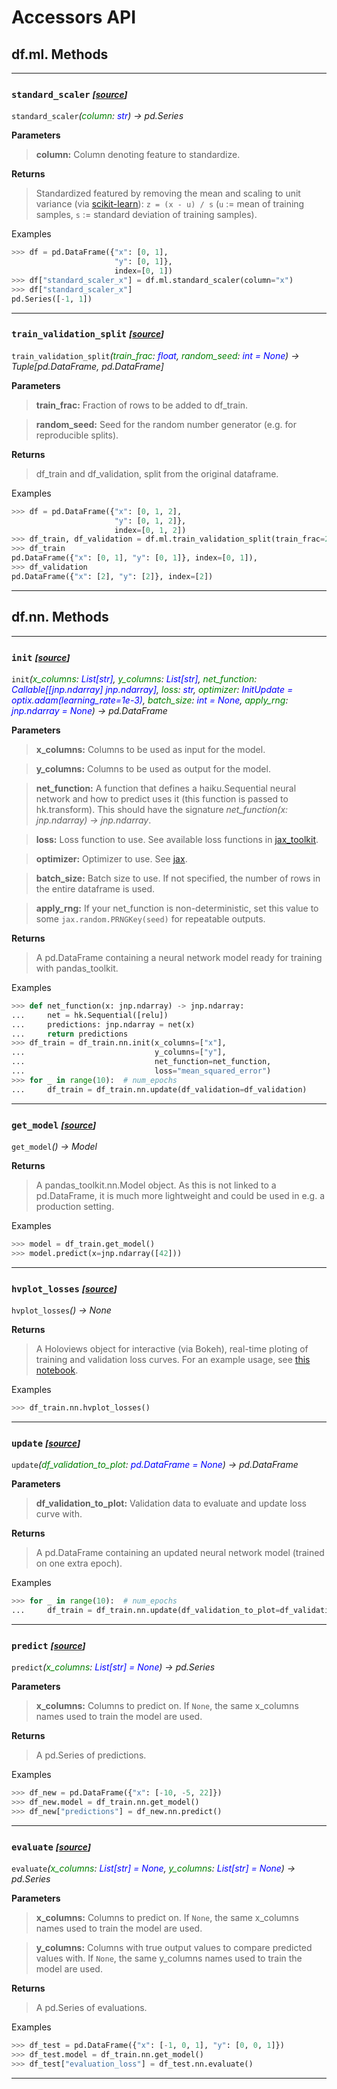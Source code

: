 # Accessors API

## df.ml. Methods
---
### `standard_scaler` *<small>[[source](https://github.com/asmith26/pandas_toolkit/blob/master/pandas_toolkit/ml/__init__.py#L13)]</small>*
`standard_scaler`*(<span style='color:green'>column</span>: <span style='color:blue'>str</span>) -> pd.Series*

**Parameters**
> **column:** Column denoting feature to standardize.

**Returns**
> Standardized featured by removing the mean and scaling to unit variance (via
  [scikit-learn](https://scikit-learn.org/stable/modules/generated/sklearn.preprocessing.StandardScaler.html)):
  `z = (x - u) / s` (`u` := mean of training samples, `s` := standard deviation of training samples).

Examples
```python
>>> df = pd.DataFrame({"x": [0, 1],
                       "y": [0, 1]},
                       index=[0, 1])
>>> df["standard_scaler_x"] = df.ml.standard_scaler(column="x")
>>> df["standard_scaler_x"]
pd.Series([-1, 1])
```
---
### `train_validation_split` *<small>[[source](https://github.com/asmith26/pandas_toolkit/blob/master/pandas_toolkit/ml/__init__.py#L39)]</small>*
`train_validation_split`*(<span style='color:green'>train_frac</span>: <span style='color:blue'>float</span>, <span style='color:green'>random_seed</span>: <span style='color:blue'>int = None</span>) -> Tuple[pd.DataFrame, pd.DataFrame]*

**Parameters**
> **train_frac:** Fraction of rows to be added to df_train.

> **random_seed:** Seed for the random number generator (e.g. for reproducible splits).

**Returns**
> df_train and df_validation, split from the original dataframe.

Examples
```python
>>> df = pd.DataFrame({"x": [0, 1, 2],
                       "y": [0, 1, 2]},
                       index=[0, 1, 2])
>>> df_train, df_validation = df.ml.train_validation_split(train_frac=2/3)
>>> df_train
pd.DataFrame({"x": [0, 1], "y": [0, 1]}, index=[0, 1]),
>>> df_validation
pd.DataFrame({"x": [2], "y": [2]}, index=[2])
```
---
## df.nn. Methods
---
### `init` *<small>[[source](https://github.com/asmith26/pandas_toolkit/blob/master/pandas_toolkit/nn/__init__.py#L38)]</small>*
`init`*(<span style='color:green'>x_columns</span>: <span style='color:blue'>List[str]</span>, <span style='color:green'>y_columns</span>: <span style='color:blue'>List[str]</span>, <span style='color:green'>net_function</span>: <span style='color:blue'>Callable[[jnp.ndarray] jnp.ndarray]</span>, <span style='color:green'>loss</span>: <span style='color:blue'>str</span>, <span style='color:green'>optimizer</span>: <span style='color:blue'>InitUpdate = optix.adam(learning_rate=1e-3)</span>, <span style='color:green'>batch_size</span>: <span style='color:blue'>int = None</span>, <span style='color:green'>apply_rng</span>: <span style='color:blue'>jnp.ndarray = None</span>) -> pd.DataFrame*

**Parameters**
> **x_columns:** Columns to be used as input for the model.

> **y_columns:** Columns to be used as output for the model.

> **net_function:** A function that defines a haiku.Sequential neural network and how to predict uses it (this
function is passed to hk.transform). This should have the signature *net_function(x: jnp.ndarray) ->
jnp.ndarray*.

> **loss:** Loss function to use. See available loss functions in
[jax_toolkit](https://asmith26.github.io/jax_toolkit/losses_and_metrics/).

> **optimizer:** Optimizer to use. See [jax](https://jax.readthedocs.io/en/latest/jax.experimental.optix.html).

> **batch_size:** Batch size to use. If not specified, the number of rows in the entire dataframe is used.

> **apply_rng:** If your net_function is non-deterministic, set this value to some `jax.random.PRNGKey(seed)` for
repeatable outputs.

**Returns**
> A pd.DataFrame containing a neural network model ready for training with pandas_toolkit.

Examples
```python
>>> def net_function(x: jnp.ndarray) -> jnp.ndarray:
...     net = hk.Sequential([relu])
...     predictions: jnp.ndarray = net(x)
...     return predictions
>>> df_train = df_train.nn.init(x_columns=["x"],
...                             y_columns=["y"],
...                             net_function=net_function,
...                             loss="mean_squared_error")
>>> for _ in range(10):  # num_epochs
...     df_train = df_train.nn.update(df_validation=df_validation)
```
---
### `get_model` *<small>[[source](https://github.com/asmith26/pandas_toolkit/blob/master/pandas_toolkit/nn/__init__.py#L98)]</small>*
`get_model`*() -> Model*

 **Returns**
 > A pandas_toolkit.nn.Model object. As this is not linked to a pd.DataFrame, it is much more lightweight
 and could be used in e.g. a production setting.

Examples
```python
>>> model = df_train.get_model()
>>> model.predict(x=jnp.ndarray([42]))
```
---
### `hvplot_losses` *<small>[[source](https://github.com/asmith26/pandas_toolkit/blob/master/pandas_toolkit/nn/__init__.py#L112)]</small>*
`hvplot_losses`*() -> None*

**Returns**
> A Holoviews object for interactive (via Bokeh), real-time ploting of training and validation loss
curves. For an example usage, see [this notebook](
https://github.com/asmith26/pandas_toolkit/blob/master/notebooks/sine.ipynb).

Examples
```python
>>> df_train.nn.hvplot_losses()
```
---
### `update` *<small>[[source](https://github.com/asmith26/pandas_toolkit/blob/master/pandas_toolkit/nn/__init__.py#L141)]</small>*
`update`*(<span style='color:green'>df_validation_to_plot</span>: <span style='color:blue'>pd.DataFrame = None</span>) -> pd.DataFrame*

**Parameters**
> **df_validation_to_plot:** Validation data to evaluate and update loss curve with.

**Returns**
> A pd.DataFrame containing an updated neural network model (trained on one extra epoch).

Examples
```python
>>> for _ in range(10):  # num_epochs
...     df_train = df_train.nn.update(df_validation_to_plot=df_validation)
```
---
### `predict` *<small>[[source](https://github.com/asmith26/pandas_toolkit/blob/master/pandas_toolkit/nn/__init__.py#L174)]</small>*
`predict`*(<span style='color:green'>x_columns</span>: <span style='color:blue'>List[str] = None</span>) -> pd.Series*

**Parameters**
> **x_columns:** Columns to predict on. If `None`, the same x_columns names used to train the model are used.

**Returns**
> A pd.Series of predictions.

Examples
```python
>>> df_new = pd.DataFrame({"x": [-10, -5, 22]})
>>> df_new.model = df_train.nn.get_model()
>>> df_new["predictions"] = df_new.nn.predict()
```
---
### `evaluate` *<small>[[source](https://github.com/asmith26/pandas_toolkit/blob/master/pandas_toolkit/nn/__init__.py#L195)]</small>*
`evaluate`*(<span style='color:green'>x_columns</span>: <span style='color:blue'>List[str] = None</span>, <span style='color:green'>y_columns</span>: <span style='color:blue'>List[str] = None</span>) -> pd.Series*

**Parameters**
> **x_columns:** Columns to predict on. If `None`, the same x_columns names used to train the model are used.

> **y_columns:** Columns with true output values to compare predicted values with. If `None`, the same
y_columns names used to train the model are used.

**Returns**
> A pd.Series of evaluations.

Examples
```python
>>> df_test = pd.DataFrame({"x": [-1, 0, 1], "y": [0, 0, 1]})
>>> df_test.model = df_train.nn.get_model()
>>> df_test["evaluation_loss"] = df_test.nn.evaluate()
```
---
